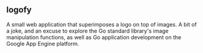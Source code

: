 logofy
------
A small web application that superimposes a logo on top of images.  A bit of a joke,
and an excuse to explore the Go standard library's image manipulation functions,
as well as Go application development on the Google App Engine platform.

